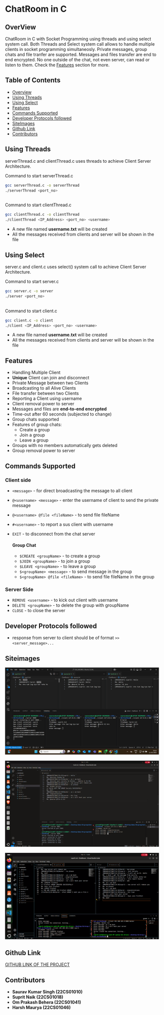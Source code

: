# ChatRoom in C

## OverView
ChatRoom in C with Socket Programming using threads and using select system call. Both Threads and Select system call allows to handle multiple clients in socket programming simultaneosly. Private messages, group chats and file tranfer are supported. Messages and files transfer are end to end encrypted. No one outside of the chat, not even server, can read or listen to them. Check the [Features](#features) section for more.


## Table of Contents
- [Overview](#overview)
- [Using Threads](#using-threads)
- [Using Select](#using-select)
- [Features](#features)
- [Commands Supported](#commands-supported)
- [Developer Protocols followed](#developer-protocols-followed)
- [SiteImages](#siteimages)
- [Github Link](#github-link)
- [Contributors](#contributors)
  

## Using Threads
serverThread.c and clientThread.c uses threads to achieve Client Server Architecture.

Command to start serverThread.c

  ```bash
  gcc serverThread.c -o serverThread
  ./serverThread <port_no>
  ```
<br>
Command to start clientThread.c

  ```bash
  gcc clientThread.c -o clientThread
  ./clientThread <IP_Address> <port_no> <username>
  ```
 - A new file named **username.txt** will be created
 - All the messages received from clients and server will be shown in the file  

## Using Select
server.c and client.c uses select() system call to achieve Client Server Architecture.

Command to start server.c

  ```bash
  gcc server.c -o server
  ./server <port_no>
  ```
<br>
Command to start client.c

  ```bash
  gcc client.c -o client
  ./client <IP_Address> <port_no> <username>
  ```
 - A new file named **username.txt** will be created
 - All the messages received from clients and server will be shown in the file  

## Features
- Handling Multiple Client
- **Unique** Client can join and disconnect
- Private Message between two Clients
- Broadcasting to all Alive Clients
- File transfer between two Clients
- Reporting a Client using username
- Client removal power to server
- Messages and files are **end-to-end encrypted**
- Time-out after 60 seconds (subjected to change)
- Group chats supported
- Features of group chats:
  - Create a group
  - Join a group
  - Leave a group
- Groups with no members automatically gets deleted
- Group removal power to server
 
## Commands Supported 
### Client side
- `<message>` - for direct broadcasting the message to all client
- `@<username> <message>` - enter the username of client to send the private message
- `@<username> @file <fileName>` - to send file fileName
- `#<username>` - to report a sus client with username
- `EXIT` - to disconnect from the chat server

  #### Group Chat
    - `$CREATE <groupName>` - to create a group
    - `$JOIN <groupName>` - to join a group
    - `$LEAVE <groupName>` - to leave a group
    - `$<groupName> <message>` - to send message in the group
    - `$<groupName> @file <fileName>` - to send file fileName in the group


### Server Side
- `REMOVE <username>` - to kick out client with username
- `DELETE <groupName>` - to delete the group with groupName 
- `CLOSE` - to close the server

## Developer Protocols followed
- response from server to client should be of format `>> <server_message>...`

## Siteimages
![siteimage](Gallery/Screenshot%20(10).png)<br><br>
![siteimage](Gallery/Screenshot%20from%202025-02-15%2017-00-32.png)<br><br>
![siteimage](Gallery/Screenshot%20from%202025-02-15%2017-02-20.png)<br>

## Github Link
[GITHUB LINK OF THE PROJECT](https://github.com/pntu007/ChatRoom/tree/main)

## Contributors
- **Saurav Kumar Singh (22CS01010)**
- **Suprit Naik (22CS01018)**
- **Om Prakash Behera (22CS01041)**
- **Harsh Maurya (22CS01046)**
